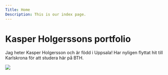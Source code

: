 ```yaml
---
Title: Home
Description: This is our index page.
---
```


Kasper Holgerssons portfolio
==========================

Jag heter Kasper Holgersson och är född i Uppsala! Har nyligen flyttat hit till Karlskrona för att studera här på BTH.

<img src="image/jag.png">
